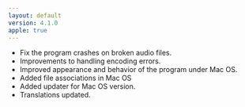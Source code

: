 ```yaml
---
layout: default
version: 4.1.0
apple: true
---
```


* Fix the program crashes on broken audio files.
* Improvements to handling encoding errors.
* Improved appearance and behavior of the program under Mac OS.
* Added file associations in Mac OS
* Added updater for Mac OS version.
* Translations updated.
